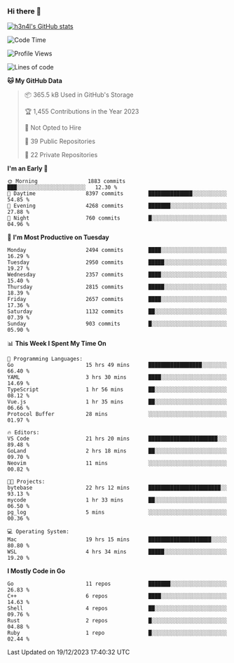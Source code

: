 ### Hi there 👋

[![h3n4l's GitHub stats](https://github-readme-stats.vercel.app/api?username=h3n4l&count_private=true&show_icons=true&theme=radical)](https://github.com/h3n4l/github-readme-stats)

<!--START_SECTION:waka-->
![Code Time](http://img.shields.io/badge/Code%20Time-1%2C798%20hrs%2048%20mins-blue)

![Profile Views](http://img.shields.io/badge/Profile%20Views-1-blue)

![Lines of code](https://img.shields.io/badge/From%20Hello%20World%20I%27ve%20Written-4.0%20million%20lines%20of%20code-blue)

**🐱 My GitHub Data** 

> 📦 365.5 kB Used in GitHub's Storage 
 > 
> 🏆 1,455 Contributions in the Year 2023
 > 
> 🚫 Not Opted to Hire
 > 
> 📜 39 Public Repositories 
 > 
> 🔑 22 Private Repositories 
 > 
**I'm an Early 🐤** 

```text
🌞 Morning                1883 commits        ███░░░░░░░░░░░░░░░░░░░░░░   12.30 % 
🌆 Daytime                8397 commits        ██████████████░░░░░░░░░░░   54.85 % 
🌃 Evening                4268 commits        ███████░░░░░░░░░░░░░░░░░░   27.88 % 
🌙 Night                  760 commits         █░░░░░░░░░░░░░░░░░░░░░░░░   04.96 % 
```
📅 **I'm Most Productive on Tuesday** 

```text
Monday                   2494 commits        ████░░░░░░░░░░░░░░░░░░░░░   16.29 % 
Tuesday                  2950 commits        █████░░░░░░░░░░░░░░░░░░░░   19.27 % 
Wednesday                2357 commits        ████░░░░░░░░░░░░░░░░░░░░░   15.40 % 
Thursday                 2815 commits        █████░░░░░░░░░░░░░░░░░░░░   18.39 % 
Friday                   2657 commits        ████░░░░░░░░░░░░░░░░░░░░░   17.36 % 
Saturday                 1132 commits        ██░░░░░░░░░░░░░░░░░░░░░░░   07.39 % 
Sunday                   903 commits         █░░░░░░░░░░░░░░░░░░░░░░░░   05.90 % 
```


📊 **This Week I Spent My Time On** 

```text
💬 Programming Languages: 
Go                       15 hrs 49 mins      █████████████████░░░░░░░░   66.40 % 
YAML                     3 hrs 30 mins       ████░░░░░░░░░░░░░░░░░░░░░   14.69 % 
TypeScript               1 hr 56 mins        ██░░░░░░░░░░░░░░░░░░░░░░░   08.12 % 
Vue.js                   1 hr 35 mins        ██░░░░░░░░░░░░░░░░░░░░░░░   06.66 % 
Protocol Buffer          28 mins             ░░░░░░░░░░░░░░░░░░░░░░░░░   01.97 % 

🔥 Editors: 
VS Code                  21 hrs 20 mins      ██████████████████████░░░   89.48 % 
GoLand                   2 hrs 18 mins       ██░░░░░░░░░░░░░░░░░░░░░░░   09.70 % 
Neovim                   11 mins             ░░░░░░░░░░░░░░░░░░░░░░░░░   00.82 % 

🐱‍💻 Projects: 
bytebase                 22 hrs 12 mins      ███████████████████████░░   93.13 % 
mycode                   1 hr 33 mins        ██░░░░░░░░░░░░░░░░░░░░░░░   06.50 % 
pg_log                   5 mins              ░░░░░░░░░░░░░░░░░░░░░░░░░   00.36 % 

💻 Operating System: 
Mac                      19 hrs 15 mins      ████████████████████░░░░░   80.80 % 
WSL                      4 hrs 34 mins       █████░░░░░░░░░░░░░░░░░░░░   19.20 % 
```

**I Mostly Code in Go** 

```text
Go                       11 repos            ███████░░░░░░░░░░░░░░░░░░   26.83 % 
C++                      6 repos             ████░░░░░░░░░░░░░░░░░░░░░   14.63 % 
Shell                    4 repos             ██░░░░░░░░░░░░░░░░░░░░░░░   09.76 % 
Rust                     2 repos             █░░░░░░░░░░░░░░░░░░░░░░░░   04.88 % 
Ruby                     1 repo              █░░░░░░░░░░░░░░░░░░░░░░░░   02.44 % 
```




 Last Updated on 19/12/2023 17:40:32 UTC
<!--END_SECTION:waka-->

